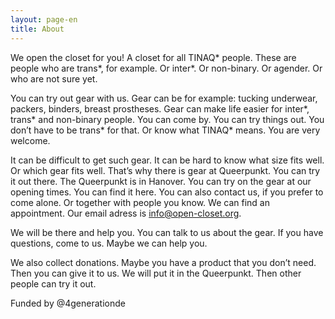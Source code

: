 ```yaml
---
layout: page-en
title: About
---
```


We open the closet for you! A closet for all TINAQ\* people. These are people who are trans\*, for example. Or inter\*. Or non-binary. Or agender. Or who are not sure yet.

You can try out gear with us. Gear can be for example: tucking underwear, packers, binders, breast prostheses. Gear can make life easier for inter\*, trans\* and non-binary people. You can come by. You can try things out. You don’t have to be trans\* for that. Or know what TINAQ\* means. You are very welcome.

It can be difficult to get such gear. It can be hard to know what size fits well. Or which gear fits well. That’s why there is gear at Queerpunkt. You can try it out there. The Queerpunkt is in Hanover. You can try on the gear at our opening times. You can find it here. You can also contact us, if you prefer to come alone. Or together with people you know. We can find an appointment. Our email adress is [info@open-closet.org](mailto:info@open-closet.org).

We will be there and help you. You can talk to us about the gear. If you have questions, come to us. Maybe we can help you.

We also collect donations. Maybe you have a product that you don’t need. Then you can give it to us. We will put it in the Queerpunkt. Then other people can try it out.

Funded by @4generationde
